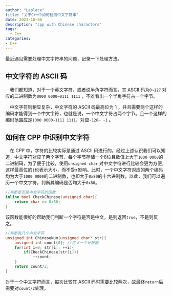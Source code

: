 ```yaml
---
author: "Laplace" 
title: "关于C++中如何检测中文字符串"
date: 2023-10-06
description: "cpp with Chinese characters"
tags:
  - C++
categories:
- C++
---
```


最近遇见需要处理中文字符串的问题，记录一下处理方法。

<!--more-->

## 中文字符的 ASCII 码

&emsp;我们都知道，对于一个英文字符，或者说半角字符而言，其 ASCII 码为`0~127` 对应的二进制数为`0000 0000~0111 1111` ，不难看出一个半角字符占一个字节。   

&emsp;中文字符则稍显复杂，中文字符的 ASCII 码最高位为 1 ，并且需要两个这样的编码才能得到一个中文字符，也就是说，一个中文字符占两个字节。且一个这样的编码范围应是`1000 0000~1111 1111`，对应`-128~ -1` 。

## 如何在 CPP 中识别中文字符

&emsp;在 CPP 中，字符的比较实际是通过 ASCII 码进行的。经过上述认识我们可以知道，中文字符对应了两个字节，每个字节存储一个8位且数值上大于`1000 0000`的二进制码，为了便于比较，使用`unsigned char` 对中文字符进行比较会更为方便，这样最高位的`1`也表示大小，而不受$\pm$影响。此时，一个中文字符对应的两个编码均为大于`1000 0000`的二进制数，也即大于`0x80`的十六进制数，以此，我们可以遍历一个中文字符，判断其编码是否均大于`0x80`。

```c++
//判断是否是中文字符的函数
inline bool CheckChinese(unsigned char){
    return char >= 0x80;
}
```

该函数能很好的帮助我们判断一个字符是否是中文，是则返回`true`，不是则反之。

```c++
//判断有几个中文字符
unsigned int ChineseNum(unsigned char* str){
    unsigned int count{0}; //定义一个计数器
    for(int i=0; str[i]; ++i){
        if(CheckChinese(str[i]))
            ++count;
    }
    return count/2;
}
```

对于一个中文字符而言，每次比较其 ASCII 码时需要比较两次，故最终`return`后需要对`count/2`处理。

